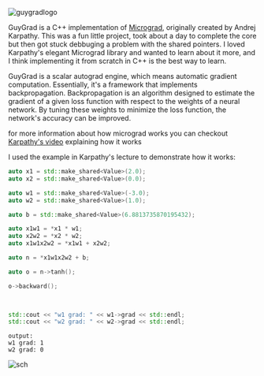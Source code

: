 

![guygradlogo](https://github.com/GuyE2718/GuyGrad/assets/121691820/04f0dfd7-8380-4c48-97d0-7d5b2d0c9215)

GuyGrad is a C++ implementation of [Micrograd](https://github.com/karpathy/micrograd), originally created by Andrej Karpathy. This was a fun little project, took about a day to complete the core but then got stuck debbuging a problem with the shared pointers. I loved Karpathy's elegant Micrograd library and wanted to learn about it more, and I think implementing it from scratch in C++ is the best way to learn.

GuyGrad is a scalar autograd engine, which means automatic gradient computation. Essentially, it's a framework that implements backpropagation. Backpropagation is an algorithm designed to estimate the gradient of a given loss function with respect to the weights of a neural network. By tuning these weights to minimize the loss function, the network's accuracy can be improved.

for more information about how micrograd works you can checkout [Karpathy's video](https://www.youtube.com/watch?v=VMj-3S1tku0&list=PLAqhIrjkxbuWI23v9cThsA9GvCAUhRvKZ) explaining how it works

I used the example in Karpathy's lecture to demonstrate how it works: 
```cpp
auto x1 = std::make_shared<Value>(2.0);
auto x2 = std::make_shared<Value>(0.0);

auto w1 = std::make_shared<Value>(-3.0);
auto w2 = std::make_shared<Value>(1.0);

auto b = std::make_shared<Value>(6.8813735870195432);

auto x1w1 = *x1 * w1;
auto x2w2 = *x2 * w2;
auto x1w1x2w2 = *x1w1 + x2w2;

auto n = *x1w1x2w2 + b;

auto o = n->tanh();

o->backward();

    

std::cout << "w1 grad: " << w1->grad << std::endl;
std::cout << "w2 grad: " << w2->grad << std::endl;
```
```
output: 
w1 grad: 1
w2 grad: 0
```
![sch](https://github.com/GuyE2718/GuyGrad/assets/121691820/d44c86c7-cbb4-49af-bbc4-5f646c94af91)
